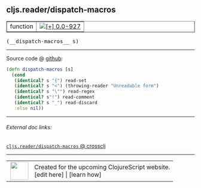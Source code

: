 ## cljs.reader/dispatch-macros



 <table border="1">
<tr>
<td>function</td>
<td><a href="https://github.com/cljsinfo/cljs-api-docs/tree/0.0-927"><img valign="middle" alt="[+] 0.0-927" title="Added in 0.0-927" src="https://img.shields.io/badge/+-0.0--927-lightgrey.svg"></a> </td>
</tr>
</table>


 <samp>
(__dispatch-macros__ s)<br>
</samp>

---







Source code @ [github](https://github.com/clojure/clojurescript/blob/r2202/src/cljs/cljs/reader.cljs#L403-L410):

```clj
(defn dispatch-macros [s]
  (cond
   (identical? s "{") read-set
   (identical? s "<") (throwing-reader "Unreadable form")
   (identical? s "\"") read-regex
   (identical? s"!") read-comment
   (identical? s "_") read-discard
   :else nil))
```

<!--
Repo - tag - source tree - lines:

 <pre>
clojurescript @ r2202
└── src
    └── cljs
        └── cljs
            └── <ins>[reader.cljs:403-410](https://github.com/clojure/clojurescript/blob/r2202/src/cljs/cljs/reader.cljs#L403-L410)</ins>
</pre>

-->

---



###### External doc links:

[`cljs.reader/dispatch-macros` @ crossclj](http://crossclj.info/fun/cljs.reader.cljs/dispatch-macros.html)<br>

---

 <table>
<tr><td>
<img valign="middle" align="right" width="48px" src="http://i.imgur.com/Hi20huC.png">
</td><td>
Created for the upcoming ClojureScript website.<br>
[edit here] | [learn how]
</td></tr></table>

[edit here]:https://github.com/cljsinfo/cljs-api-docs/blob/master/cljsdoc/cljs.reader/dispatch-macros.cljsdoc
[learn how]:https://github.com/cljsinfo/cljs-api-docs/wiki/cljsdoc-files

<!--

This information was too distracting to show to readers, but I'll leave it
commented here since it is helpful to:

- pretty-print the data used to generate this document
- and show how to retrieve that data



The API data for this symbol:

```clj
{:ns "cljs.reader",
 :name "dispatch-macros",
 :type "function",
 :signature ["[s]"],
 :source {:code "(defn dispatch-macros [s]\n  (cond\n   (identical? s \"{\") read-set\n   (identical? s \"<\") (throwing-reader \"Unreadable form\")\n   (identical? s \"\\\"\") read-regex\n   (identical? s\"!\") read-comment\n   (identical? s \"_\") read-discard\n   :else nil))",
          :title "Source code",
          :repo "clojurescript",
          :tag "r2202",
          :filename "src/cljs/cljs/reader.cljs",
          :lines [403 410]},
 :full-name "cljs.reader/dispatch-macros",
 :full-name-encode "cljs.reader/dispatch-macros",
 :history [["+" "0.0-927"]]}

```

Retrieve the API data for this symbol:

```clj
;; from Clojure REPL
(require '[clojure.edn :as edn])
(-> (slurp "https://raw.githubusercontent.com/cljsinfo/cljs-api-docs/catalog/cljs-api.edn")
    (edn/read-string)
    (get-in [:symbols "cljs.reader/dispatch-macros"]))
```

-->
